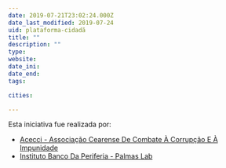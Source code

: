 ```yaml
---
date: 2019-07-21T23:02:24.000Z
date_last_modified: 2019-07-24
uid: plataforma-cidadã
title: ""
description: ""
type: 
website: 
date_ini: 
date_end: 
tags:

cities: 

---
```


Esta iniciativa fue realizada por:

- [Acecci - Associação Cearense De Combate À Corrupção E À Impunidade](/i/acecci-associacão-cearense-de-combate-a-corrupcão-e-a-impunidade.html)
- [Instituto Banco Da Periferia - Palmas Lab](/i/instituto-banco-da-periferia-palmas-lab.html)
